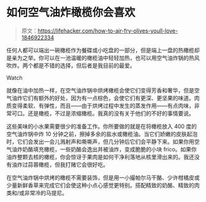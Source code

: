 # 如何空气油炸橄榄你会喜欢

> 原文：<https://lifehacker.com/how-to-air-fry-olives-youll-love-1846922334>

任何人都可以端出一碗橄榄作为餐碟或小吃盘的一部分，但是端上一盘的热橄榄却是亲为之举。你可以在一池温暖的橄榄油中轻轻加热，也可以用空气油炸锅的热风吹炸。两个都是不错的选择，但后者是我目前的最爱。

Watch

就像在油中加热一样，在空气油炸锅中烘烤橄榄会使它们变得芳香和奢华，但是空气油炸它们有额外的好处，因为有一点棕色，会使它们有更深、更坚果的味道。肉质变得柔软、有弹性，而且——由于烘烤过程中发生的蒸发作用——有点肉味，非常可口。还是橄榄，不过是浓缩橄榄。我真的没有关于他们的不好的事情要说。

这些美味的小水果需要很少的准备工作。你所要做的就是在将橄榄放入 400 度的空气油炸锅中炸 10 分钟之前，擦掉多余的盐水或橄榄油。当它们娇嫩的皮肤起泡时，它们会发出一会儿溅射声和嘶嘶声，但几分钟后它们会平静下来。如果你用空气油炸奶酪填充橄榄，一些奶酪会逸出并被油炸，变成脆脆的小块 frico。如果你油炸整颗去核的橄榄，你会惊讶于果肉是如何干净利落地从核里滑出来的。我还没有油炸过蒜蓉橄榄，但我打赌它会很好吃。

在空气油炸锅中烘烤的橄榄不需要装饰，但是用一小撮帕尔马干酪、少许柑橘皮或少量新鲜香草来完成它们会使这种小点心感觉更特别。搭配精致的奶酪、精致的肉类和/或非常冷的马提尼。